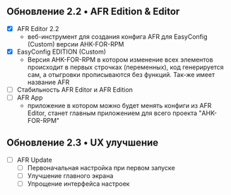 ## Обновление 2.2 • AFR Edition & Editor
- [x] AFR Editor 2.2
  - веб-инструмент для создания конфига AFR для EasyConfig (Custom) версии AHK-FOR-RPM
- [x] EasyConfig EDITION (Custom)
  - Версия AHK-FOR-RPM в котором изменение всех элементов происходит в первых строчках (переменных), код генерируется сам, а отыгровки прописываются без функций. Так-же имеет название AFR
- [ ] Стабильность AFR Editor и AFR Edition 
- [ ] AFR App
    - приложение в котором можно будет менять конфиги из AFR Editor, станет главным приложением для всего проекта "AHK-FOR-RPM"

## Обновление 2.3 • UX улучшение
- [ ] AFR Update
  - [ ] Первоначальная настройка при первом запуске
  - [ ] Улучшение главного экрана
  - [ ] Упрощение интерфейса настроек 
